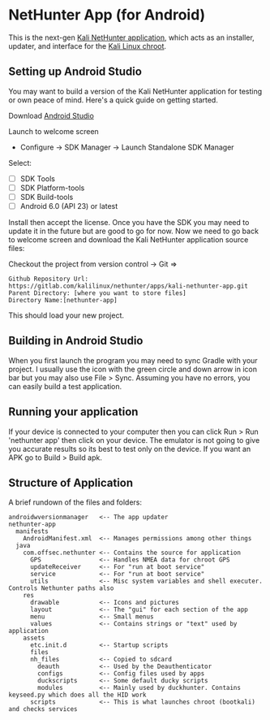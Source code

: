 # NetHunter App (for Android)

This is the next-gen [Kali NetHunter application](http://store.nethunter.com/packages/com.offsec.nethunter/), which acts as an installer, updater, and interface for the [Kali Linux chroot](https://gitlab.com/kalilinux/nethunter/build-scripts/kali-nethunter-rootfs).

## Setting up Android Studio

You may want to build a version of the Kali NetHunter application for testing or own peace of mind.
Here's a quick guide on getting started.

Download [Android Studio](https://developer.android.com/studio)

Launch to welcome screen

- Configure -> SDK Manager -> Launch Standalone SDK Manager

Select:

- [ ] SDK Tools
- [ ] SDK Platform-tools
- [ ] SDK Build-tools
- [ ] Android 6.0 (API 23) or latest

Install then accept the license. Once you have the SDK you may need to update it in the future but are good to go for now. Now we need to go back to welcome screen and download the Kali NetHunter application source files:

Checkout the project from version control -> Git =>

```plaintext
Github Repository Url: https://gitlab.com/kalilinux/nethunter/apps/kali-nethunter-app.git
Parent Directory: [where you want to store files]
Directory Name:[nethunter-app]
```

This should load your new project.

## Building in Android Studio

When you first launch the program you may need to sync Gradle with your project. I usually use the icon with the green circle and down arrow in icon bar but you may also use File > Sync. Assuming you have no errors, you can easily build a test application.

## Running your application

If your device is connected to your computer then you can click Run > Run 'nethunter app' then click on your device. The emulator is not going to give you accurate results so its best to test only on the device. If you want an APK go to Build > Build apk.

## Structure of Application

A brief rundown of the files and folders:

```plaintext
androidwversionmanager   <-- The app updater
nethunter-app
  manifests
    AndroidManifest.xml  <-- Manages permissions among other things
  java
    com.offsec.nethunter <-- Contains the source for application
      GPS                <-- Handles NMEA data for chroot GPS
      updateReceiver     <-- For "run at boot service"
      service            <-- For "run at boot service"
      utils              <-- Misc system variables and shell executer. Controls Nethunter paths also
    res
      drawable           <-- Icons and pictures
      layout             <-- The "gui" for each section of the app
      menu               <-- Small menus
      values             <-- Contains strings or "text" used by application
    assets
      etc.init.d         <-- Startup scripts
      files
      nh_files           <-- Copied to sdcard
        deauth           <-- Used by the Deauthenticator
        configs          <-- Config files used by apps
        duckscripts      <-- Some default ducky scripts
        modules          <-- Mainly used by duckhunter. Contains keyseed.py which does all the HID work
      scripts            <-- This is what launches chroot (bootkali) and checks services
```
